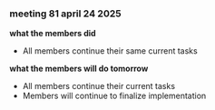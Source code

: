 ### meeting 81 april 24 2025
**what the members did**
- All members continue their same current tasks 

**what the members will do tomorrow**
- All members continue their current tasks 
- Members will continue to finalize implementation